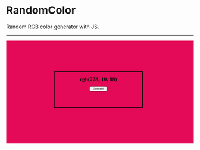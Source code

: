 # RandomColor
Random RGB color generator with JS.
<hr>
<img src = "https://raw.githubusercontent.com/SercaNisUzun/RandomColor/main/SS.jpg">
